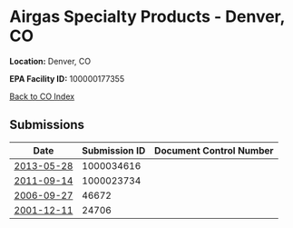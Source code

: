 # Airgas Specialty Products - Denver, CO

**Location:** Denver, CO

**EPA Facility ID:** 100000177355

[Back to CO Index](../../index.md)

## Submissions

| Date | Submission ID | Document Control Number |
|------|--------------|-------------------------|
| [2013-05-28](submissions/1000034616.md) | 1000034616 |  |
| [2011-09-14](submissions/1000023734.md) | 1000023734 |  |
| [2006-09-27](submissions/46672.md) | 46672 |  |
| [2001-12-11](submissions/24706.md) | 24706 |  |
